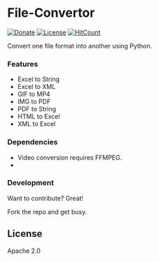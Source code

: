 # File-Convertor
[![Donate](https://img.shields.io/badge/Donate-PayPal-green.svg)](https://www.paypal.me/navchandar)
[![License](https://img.shields.io/badge/License-Apache%202.0-blue.svg)](https://opensource.org/licenses/Apache-2.0)
[![HitCount](http://hits.dwyl.io/navchandar/File-Convertor.svg)](http://hits.dwyl.io/navchandar/File-Convertor)

Convert one file format into another using Python.

### Features
 - Excel to String
 - Excel to XML
 - GIF to MP4
 - IMG to PDF
 - PDF to String
 - HTML to Excel
 - XML to Excel

### Dependencies
  * Video conversion requires FFMPEG.
  * 


### Development
Want to contribute? Great!

Fork the repo and get busy.



License
----

Apache 2.0
